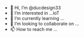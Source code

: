 - 👋 Hi, I’m @ducdesign33
- 👀 I’m interested in ...loT
- 🌱 I’m currently learning ...
- 💞️ I’m looking to collaborate on ...
- 📫 How to reach me ...

<!---
ducdesign33/ducdesign33 is a ✨ special ✨ repository because its `README.md` (this file) appears on your GitHub profile.
You can click the Preview link to take a look at your changes.
--->
